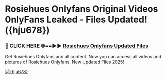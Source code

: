 # Rosiehues Onlyfans Original Videos 0nlyFans Leaked - Files Updated! ({hju678})

<h3>🔴 CLICK HERE 🌐==►► <a href="https://tinyurl.com/ms9xzufz" rel="nofollow">Rosiehues Onlyfans Updated Files</a></h3>

Get Rosiehues Onlyfans and all content. Now you can access all videos and pictures of Rosiehues Onlyfans. New Updated Files 2025!

[![{hju678}](https://i.imgur.com/PQ7UWWw.gif)](https://tinyurl.com/ms9xzufz)